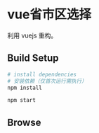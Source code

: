 # vue省市区选择
利用 vuejs 重构。

## Build Setup
``` bash
# install dependencies
# 安装依赖（仅首次运行需执行）
npm install

npm start
```

## Browse

